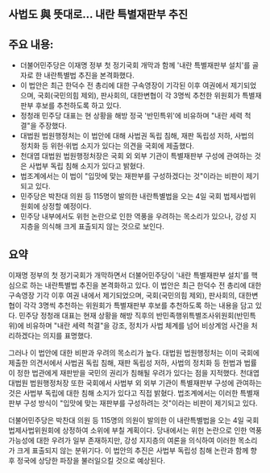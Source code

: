 ## 사법도 與 뜻대로… 내란 특별재판부 추진

## 주요 내용:
*   더불어민주당은 이재명 정부 첫 정기국회 개막과 함께 '내란 특별재판부 설치'를 골자로 한 내란특별법 추진을 본격화했다.
*   이 법안은 최근 한덕수 전 총리에 대한 구속영장이 기각된 이후 여권에서 제기되었으며, 국회(국민의힘 제외), 판사회의, 대한변협이 각 3명씩 추천한 위원회가 특별재판부 후보를 추천하도록 하고 있다.
*   정청래 민주당 대표는 현 상황을 해방 정국 '반민특위'에 비유하며 "내란 세력 척결"을 주장했다.
*   대법원 법원행정처는 이 법안에 대해 사법권 독립 침해, 재판 독립성 저하, 사법의 정치화 등 위헌·위법 소지가 있다는 의견을 국회에 제출했다.
*   천대엽 대법원 법원행정처장은 국회 외 외부 기관이 특별재판부 구성에 관여하는 것은 사법부 독립 침해 소지가 있다고 밝혔다.
*   법조계에서는 이 법이 "입맛에 맞는 재판부를 구성하겠다는 것"이라는 비판이 제기되고 있다.
*   민주당은 박찬대 의원 등 115명이 발의한 내란특별법을 오는 4일 국회 법제사법위원회에 상정할 예정이다.
*   민주당 내부에서도 위헌 논란으로 인한 역풍을 우려하는 목소리가 있으나, 강성 지지층을 의식해 크게 표출되지 않는 것으로 보인다.

## 요약

이재명 정부의 첫 정기국회가 개막하면서 더불어민주당이 '내란 특별재판부 설치'를 핵심으로 하는 내란특별법 추진을 본격화하고 있다. 이 법안은 최근 한덕수 전 총리에 대한 구속영장 기각 이후 여권 내에서 제기되었으며, 국회(국민의힘 제외), 판사회의, 대한변협이 각각 3명씩 추천하는 위원회가 특별재판부 후보를 추천하도록 하는 내용을 담고 있다. 민주당 정청래 대표는 현재 상황을 해방 직후의 반민족행위특별조사위원회(반민특위)에 비유하며 "내란 세력 척결"을 강조, 정치가 사법 체계를 넘어 비상계엄 사건을 처리하겠다는 의지를 표명했다.

그러나 이 법안에 대한 비판과 우려의 목소리가 높다. 대법원 법원행정처는 이미 국회에 제출한 의견서에서 사법권 독립 침해, 재판 독립성 저하, 사법의 정치화 등 헌법과 법률이 정한 법관에게 재판받을 국민의 권리가 침해될 우려가 있다는 점을 지적했다. 천대엽 대법원 법원행정처장 또한 국회에서 사법부 외 외부 기관이 특별재판부 구성에 관여하는 것은 사법부 독립에 대한 침해 소지가 있다고 직접 밝혔다. 법조계에서는 이러한 특별재판부 구성 방식이 "입맛에 맞는 재판부를 구성하려는 것"이라는 비판이 제기되고 있다.

더불어민주당은 박찬대 의원 등 115명의 의원이 발의한 이 내란특별법을 오는 4일 국회 법제사법위원회에 상정하여 소위에 부칠 계획이다. 당내에서는 위헌 논란으로 인한 역풍 가능성에 대한 우려가 일부 존재하지만, 강성 지지층의 여론을 의식하여 이러한 목소리가 크게 표출되지 않는 분위기다. 이 법안의 추진은 사법부 독립성 침해 논란과 함께 향후 정국에 상당한 파장을 불러일으킬 것으로 예상된다.